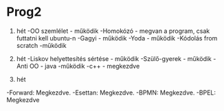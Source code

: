 # Prog2

1. hét
  -OO szemlélet - működik
  -Homokózó - megvan a program, csak futtatni kell ubuntu-n
  -Gagyi - működik
  -Yoda - működik
  -Kódolás from scratch -működik
  
2. hét
  -Liskov helyettesítés sértése - működik
  -Szülő-gyerek - működik
  -Anti OO - java -működik
           -c++ - megkezdve
           
3. hét           

-Forward: Megkezdve. 
-Esettan: Megkezdve. 
-BPMN: Megkezdve. 
-BPEL: Megkezdve
